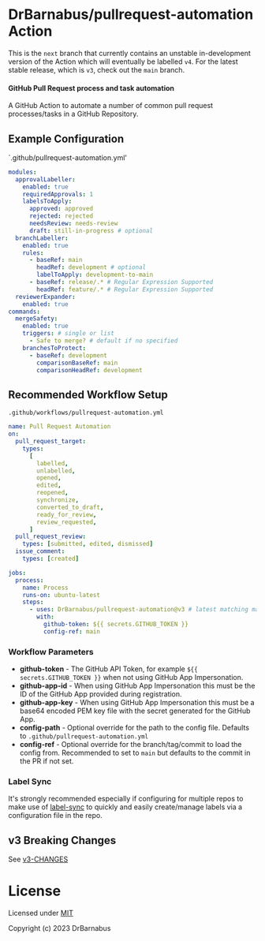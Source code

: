 # DrBarnabus/pullrequest-automation Action

This is the `next` branch that currently contains an unstable in-development version of the Action which will eventually be labelled `v4`. For the latest stable release, which is `v3`, check out the `main` branch.

#### GitHub Pull Request process and task automation

A GitHub Action to automate a number of common pull request processes/tasks in a GitHub Repository.

## Example Configuration

`.github/pullrequest-automation.yml'

```yaml
modules:
  approvalLabeller:
    enabled: true
    requiredApprovals: 1
    labelsToApply:
      approved: approved
      rejected: rejected
      needsReview: needs-review
      draft: still-in-progress # optional
  branchLabeller:
    enabled: true
    rules:
      - baseRef: main
        headRef: development # optional
        labelToApply: development-to-main
      - baseRef: release/.* # Regular Expression Supported
        headRef: feature/.* # Regular Expression Supported
  reviewerExpander:
    enabled: true
commands:
  mergeSafety:
    enabled: true
    triggers: # single or list
      - Safe to merge? # default if no specified
    branchesToProtect:
      - baseRef: development
        comparisonBaseRef: main
        comparisonHeadRef: development
```

## Recommended Workflow Setup

`.github/workflows/pullrequest-automation.yml`

```yaml
name: Pull Request Automation
on:
  pull_request_target:
    types:
      [
        labelled,
        unlabelled,
        opened,
        edited,
        reopened,
        synchronize,
        converted_to_draft,
        ready_for_review,
        review_requested,
      ]
  pull_request_review:
    types: [submitted, edited, dismissed]
  issue_comment:
    types: [created]

jobs:
  process:
    name: Process
    runs-on: ubuntu-latest
    steps:
      - uses: DrBarnabus/pullrequest-automation@v3 # latest matching major version 'v3' or specific version 'v2.4.1' or branch 'main'
        with:
          github-token: ${{ secrets.GITHUB_TOKEN }}
          config-ref: main
```

### Workflow Parameters

- **github-token** - The GitHub API Token, for example `${{ secrets.GITHUB_TOKEN }}` when not using GitHub App Impersonation.
- **github-app-id** - When using GitHub App Impersonation this must be the ID of the GitHub App provided during registration.
- **github-app-key** - When using GitHub App Impersonation this must be a base64 encoded PEM key file with the secret generated for the GitHub App.
- **config-path** - Optional override for the path to the config file. Defaults to `.github/pullrequest-automation.yml`
- **config-ref** - Optional override for the branch/tag/commit to load the config from. Recommended to set to `main` but defaults to the commit in the PR if not set.

### Label Sync

It's strongly recommended especially if configuring for multiple repos to make use of [label-sync](https://github.com/DrBarnabus/label-sync) to quickly and easily create/manage labels via a configuration file in the repo.

## v3 Breaking Changes

See [v3-CHANGES](./v3-CHANGES.md)

# License

Licensed under [MIT](./LICENSE)

Copyright (c) 2023 DrBarnabus
